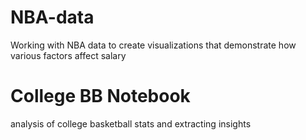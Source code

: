 # NBA-data
Working with NBA data to create visualizations that demonstrate how various factors affect salary

# College BB Notebook 
analysis of college basketball stats and extracting insights
